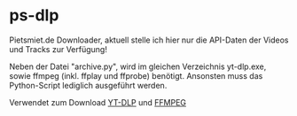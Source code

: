 # ps-dlp
Pietsmiet.de Downloader, aktuell stelle ich hier nur die API-Daten der Videos und Tracks zur Verfügung!

Neben der Datei "archive.py", wird im gleichen Verzeichnis yt-dlp.exe, sowie ffmpeg (inkl. ffplay und ffprobe) benötigt.
Ansonsten muss das Python-Script lediglich ausgeführt werden.

Verwendet zum Download [YT-DLP](github.com/yt-dlp/yt-dlp) und [FFMPEG](ffmpeg.org/)
